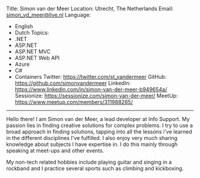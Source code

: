 Title: Simon van der Meer
Location: Utrecht, The Netherlands
Email: simon_vd_meer@live.nl
Language:
  - English
  - Dutch
Topics:
  - .NET
  - ASP.NET
  - ASP.NET MVC
  - ASP.NET Web API
  - Azure
  - C#
  - Containers
Twitter: https://twitter.com/st_vandermeer
GitHub: https://github.com/simonvandermeer
LinkedIn: https://www.linkedin.com/in/simon-van-der-meer-b949654a/
Sessionize: https://sessionize.com/simon-van-der-meer/
MeetUp: https://www.meetup.com/members/311988265/
---
Hello there! I am Simon van der Meer, a lead developer at Info Support. My passion lies in finding creative solutions for complex problems. I try to use a broad approach in finding solutions, tapping into all the lessons i've learned in the different disciplines I've fulfilled. I also enjoy very much sharing knowledge about subjects I have expertise in. I do this mainly through speaking at meet-ups and other events.

My non-tech related hobbies include playing guitar and singing in a rockband and I practice several sports such as climbing and kickboxing. 

